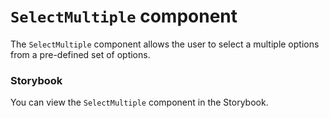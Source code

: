 # `SelectMultiple` component
The `SelectMultiple` component allows the user to select a multiple options from a pre-defined set of options. 

### Storybook
You can view the `SelectMultiple` component in the Storybook.